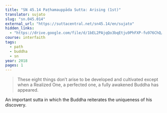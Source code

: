 ```yaml
---
title: "SN 45.14 Paṭhamauppāda Sutta: Arising (1st)"
translator: sujato
slug: "sn.045.014"
external_url: "https://suttacentral.net/sn45.14/en/sujato"
hidden_links:
  - "https://drive.google.com/file/d/1bEL2PAjqQo3bqEtju9PhFXP-fu976ChQ/view?usp=drivesdk"
course: interfaith
tags:
  - path
  - buddha
  - sn
year: 2018
pages: 1
---
```


> These eight things don’t arise to be developed and cultivated except when a Realized One, a perfected one, a fully awakened Buddha has appeared.

An important sutta in which the Buddha reiterates the uniqueness of his discovery.
